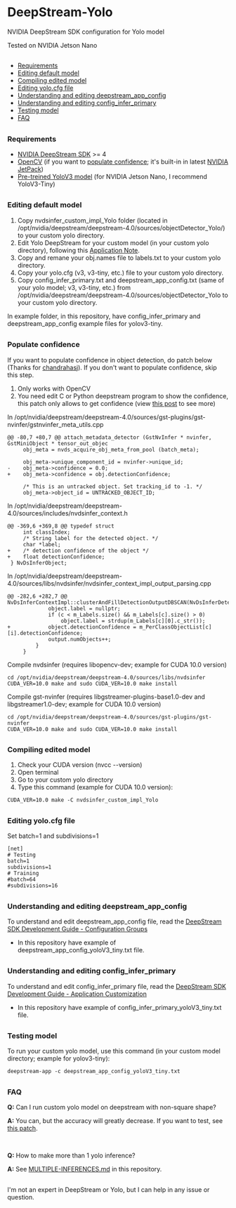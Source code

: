 # DeepStream-Yolo
NVIDIA DeepStream SDK configuration for Yolo model

Tested on NVIDIA Jetson Nano

##

* [Requirements](#requirements)
* [Editing default model](#editing-default-model)
* [Compiling edited model](#compiling-edited-model)
* [Editing yolo.cfg file](#editing-yolocfg-file)
* [Understanding and editing deepstream_app_config](#understanding-and-editing-deepstream_app_config)
* [Understanding and editing config_infer_primary](#understanding-and-editing-config_infer_primary)
* [Testing model](#testing-model)
* [FAQ](#faq)

##

### Requirements
* [NVIDIA DeepStream SDK](https://developer.nvidia.com/deepstream-sdk) >= 4
* [OpenCV](https://opencv.org/releases.html) (if you want to [populate confidence](#populate-confidence); it's built-in in latest [NVIDIA JetPack](https://developer.nvidia.com/embedded/jetpack))
* [Pre-treined YoloV3 model](https://github.com/AlexeyAB/darknet) (for NVIDIA Jetson Nano, I recommend YoloV3-Tiny)

##

### Editing default model
1. Copy nvdsinfer_custom_impl_Yolo folder (located in /opt/nvidia/deepstream/deepstream-4.0/sources/objectDetector_Yolo/) to your custom yolo directory.
2. Edit Yolo DeepStream for your custom model (in your custom yolo directory), following this [Application Note](https://docs.nvidia.com/metropolis/deepstream/4.0/Custom_YOLO_Model_in_the_DeepStream_YOLO_App.pdf).
3. Copy and remane your obj.names file to labels.txt to your custom yolo directory.
4. Copy your yolo.cfg (v3, v3-tiny, etc.) file to your custom yolo directory.
5. Copy config_infer_primary.txt and deepstream_app_config.txt (same of your yolo model; v3, v3-tiny, etc.) from /opt/nvidia/deepstream/deepstream-4.0/sources/objectDetector_Yolo to your custom yolo directory.

In example folder, in this repository, have config_infer_primary and deepstream_app_config example files for yolov3-tiny.

##

### Populate confidence
If you want to populate confidence in object detection, do patch below (Thanks for [chandrahasj](https://forums.developer.nvidia.com/t/nvinfer-is-not-populating-confidence-field-in-nvdsobjectmeta-ds-4-0/79319/20)). If you don't want to populate confidence, skip this step.

1. Only works with OpenCV
2. You need edit C or Python deepstream program to show the confidence, this patch only allows to get confidence (view [this post](https://forums.developer.nvidia.com/t/nvinfer-is-not-populating-confidence-field-in-nvdsobjectmeta-ds-4-0/79319/20) to see more)

In /opt/nvidia/deepstream/deepstream-4.0/sources/gst-plugins/gst-nvinfer/gstnvinfer_meta_utils.cpp
```
@@ -80,7 +80,7 @@ attach_metadata_detector (GstNvInfer * nvinfer, GstMiniObject * tensor_out_objec
     obj_meta = nvds_acquire_obj_meta_from_pool (batch_meta);
 
     obj_meta->unique_component_id = nvinfer->unique_id;
-    obj_meta->confidence = 0.0;
+    obj_meta->confidence = obj.detectionConfidence;
 
     /* This is an untracked object. Set tracking_id to -1. */
     obj_meta->object_id = UNTRACKED_OBJECT_ID;
```
In /opt/nvidia/deepstream/deepstream-4.0/sources/includes/nvdsinfer_context.h
```
@@ -369,6 +369,8 @@ typedef struct
     int classIndex;
     /* String label for the detected object. */
     char *label;
+    /* detection confidence of the object */
+    float detectionConfidence;
 } NvDsInferObject;
```
In /opt/nvidia/deepstream/deepstream-4.0/sources/libs/nvdsinfer/nvdsinfer_context_impl_output_parsing.cpp
```
@@ -282,6 +282,7 @@ NvDsInferContextImpl::clusterAndFillDetectionOutputDBSCAN(NvDsInferDetectionOutp
             object.label = nullptr;
             if (c < m_Labels.size() && m_Labels[c].size() > 0)
                 object.label = strdup(m_Labels[c][0].c_str());
+            object.detectionConfidence = m_PerClassObjectList[c][i].detectionConfidence;
             output.numObjects++;
         }
     }
```
Compile nvdsinfer (requires libopencv-dev; example for CUDA 10.0 version)
```
cd /opt/nvidia/deepstream/deepstream-4.0/sources/libs/nvdsinfer
CUDA_VER=10.0 make and sudo CUDA_VER=10.0 make install
```

Compile gst-nvinfer (requires libgstreamer-plugins-base1.0-dev and libgstreamer1.0-dev; example for CUDA 10.0 version)

```
cd /opt/nvidia/deepstream/deepstream-4.0/sources/gst-plugins/gst-nvinfer
CUDA_VER=10.0 make and sudo CUDA_VER=10.0 make install
```

##

### Compiling edited model
1. Check your CUDA version (nvcc --version)
2. Open terminal
3. Go to your custom yolo directory
4. Type this command (example for CUDA 10.0 version):
```
CUDA_VER=10.0 make -C nvdsinfer_custom_impl_Yolo
```

##

### Editing yolo.cfg file
Set batch=1 and subdivisions=1
```
[net]
# Testing
batch=1
subdivisions=1
# Training
#batch=64
#subdivisions=16
```

##

### Understanding and editing deepstream_app_config
To understand and edit deepstream_app_config file, read the [DeepStream SDK Development Guide - Configuration Groups](https://docs.nvidia.com/metropolis/deepstream/dev-guide/index.html#page/DeepStream%2520Development%2520Guide%2Fdeepstream_app_config.3.2.html)
* In this repository have example of deepstream_app_config_yoloV3_tiny.txt file.

##

### Understanding and editing config_infer_primary
To understand and edit config_infer_primary file, read the [DeepStream SDK Development Guide - Application Customization](https://docs.nvidia.com/metropolis/deepstream/dev-guide/index.html#page/DeepStream%2520Development%2520Guide%2Fdeepstream_custom_model.html)
* In this repository have example of config_infer_primary_yoloV3_tiny.txt file.

##

### Testing model
To run your custom yolo model, use this command (in your custom model directory; example for yolov3-tiny):
```
deepstream-app -c deepstream_app_config_yoloV3_tiny.txt
```

##

### FAQ
**Q:** Can I run custom yolo model on deepstream with non-square shape?

**A:** You can, but the accuracy will greatly decrease. If you want to test, see [this patch](https://forums.developer.nvidia.com/t/trouble-in-converting-non-square-grid-in-yolo-network-to-tensorrt-via-deepstream/107541/12).

<br>

**Q:** How to make more than 1 yolo inference?

**A:** See [MULTIPLE-INFERENCES.md](https://github.com/marcoslucianops/DeepStream-Yolo/blob/master/MULTIPLE-INFERENCES.md) in this repository.
##

I'm not an expert in DeepStream or Yolo, but I can help in any issue or question.
